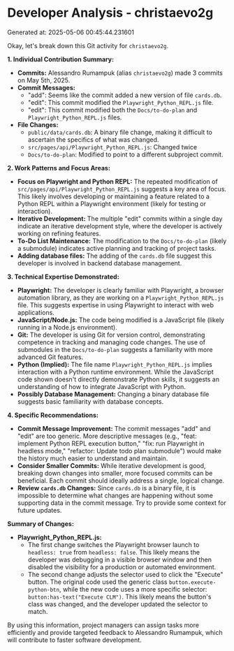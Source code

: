# Developer Analysis - christaevo2g
Generated at: 2025-05-06 00:45:44.231601

Okay, let's break down this Git activity for `christaevo2g`.

**1. Individual Contribution Summary:**

*   **Commits:** Alessandro Rumampuk (alias `christaevo2g`) made 3 commits on May 5th, 2025.
*   **Commit Messages:**
    *   "add": Seems like the commit added a new version of file `cards.db`.
    *   "edit": This commit modified the `Playwright_Python_REPL.js` file.
    *   "edit": This commit modified both the `Docs/to-do-plan` and `Playwright_Python_REPL.js` files.
*   **File Changes:**
    *   `public/data/cards.db`: A binary file change, making it difficult to ascertain the specifics of what was changed.
    *   `src/pages/api/Playwright_Python_REPL.js`: Changed twice
    *   `Docs/to-do-plan`: Modified to point to a different subproject commit.

**2. Work Patterns and Focus Areas:**

*   **Focus on Playwright and Python REPL:** The repeated modification of `src/pages/api/Playwright_Python_REPL.js` suggests a key area of focus. This likely involves developing or maintaining a feature related to a Python REPL within a Playwright environment (likely for testing or interaction).
*   **Iterative Development:** The multiple "edit" commits within a single day indicate an iterative development style, where the developer is actively working on refining features.
*   **To-Do List Maintenance:**  The modification to the `Docs/to-do-plan` (likely a submodule) indicates active planning and tracking of project tasks.
*   **Adding database files:** The adding of the `cards.db` file suggest this developer is involved in backend database management.

**3. Technical Expertise Demonstrated:**

*   **Playwright:**  The developer is clearly familiar with Playwright, a browser automation library, as they are working on a `Playwright_Python_REPL.js` file. This suggests expertise in using Playwright to interact with web applications.
*   **JavaScript/Node.js:** The code being modified is a JavaScript file (likely running in a Node.js environment).
*   **Git:**  The developer is using Git for version control, demonstrating competence in tracking and managing code changes.  The use of submodules in the `Docs/to-do-plan` suggests a familiarity with more advanced Git features.
*   **Python (Implied):**  The file name `Playwright_Python_REPL.js` implies interaction with a Python runtime environment.  While the JavaScript code shown doesn't directly demonstrate Python skills, it suggests an understanding of how to integrate JavaScript with Python.
*   **Possibly Database Management:** Changing a binary database file suggests basic familiarity with database concepts.

**4. Specific Recommendations:**

*   **Commit Message Improvement:** The commit messages "add" and "edit" are too generic.  More descriptive messages (e.g., "feat: implement Python REPL execution button," "fix: run Playwright in headless mode," "refactor: Update todo plan submodule") would make the history much easier to understand and maintain.
*   **Consider Smaller Commits:** While iterative development is good, breaking down changes into smaller, more focused commits can be beneficial. Each commit should ideally address a single, logical change.
*   **Review `cards.db` Changes:** Since `cards.db` is a binary file, it is impossible to determine what changes are happening without some supporting data in the commit message. Try to provide some context for future updates.

**Summary of Changes:**

*   **Playwright_Python_REPL.js:**
    *   The first change switches the Playwright browser launch to `headless: true` from `headless: false`.  This likely means the developer was debugging in a visible browser window and then disabled the visibility for a production or automated environment.
    *   The second change adjusts the selector used to click the "Execute" button. The original code used the generic class `button.execute-python-btn`, while the new code uses a more specific selector: `button:has-text("Execute CLM")`. This likely means the button's class was changed, and the developer updated the selector to match.

By using this information, project managers can assign tasks more efficiently and provide targeted feedback to Alessandro Rumampuk, which will contribute to faster software development.
